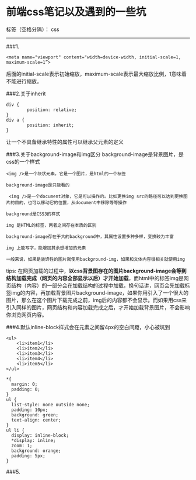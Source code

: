 ﻿# 前端css笔记以及遇到的一些坑

标签（空格分隔）： css

---
###1.
```
<meta name="viewport" content="width=device-width, initial-scale=1, maximum-scale=1”>
```
后面的initial-scale表示初始缩放，maximum-scale表示最大缩放比例，1意味着不能进行缩放。

###2.关于inherit
```
div {
        position: relative;
}
div a {
        position: inherit;
}
```

让一个不具备继承特性的属性可以继承父元素的定义

###3.关于background-image和img区分
 background-image是背景图片，是css的一个样式

    <img />是一个块状元素，它是一个图片，是html的一个标签

    background-image是只能看的

     <img />是一个document对象，它是可以操作的。比如更换img src的路径可以达到更换图片的目的，也可以移动它的位置，从document中移除等等操作

    background是CSS3的样式

    img 是HTML的标签，两者之间存在本质的区别

    background-image存在于大的background中，其属性设置多种多样，变换较为丰富

    img 上能写字，能增加其余想增加的元素

    一般来说，如果是装饰性的图片就使用background-img，如果和文体内容很相关就使用img
tips: 
在网页加载的过程中，**以css背景图存在的图片background-image会等到结构加载完成（网页的内容全部显示以后）才开始加载**，而html中的标签img是网页结构（内容）的一部分会在加载结构的过程中加载，换句话讲，网页会先加载标签img的内容，再加载背景图片background-image，如果你用引入了一个很大的图片，那么在这个图片下载完成之前，img后的内容都不会显示。而如果用css来引入同样的图片，网页结构和内容加载完成之后，才开始加载背景图片，不会影响你浏览网页内容。

###4.默认inline-block样式会在元素之间留4px的空白间距，小心被坑到
```
<ul> 
    <li>item1</li> 
    <li>item2</li> 
    <li>item3</li> 
    <li>item4</li> 
    <li>item5</li> 
</ul>
```
```
*{
  margin: 0;
  padding: 0;
}
ul {
  list-style: none outside none;
  padding: 10px;
  background: green;
  text-align: center;
}
ul li {
  display: inline-block;
  *display: inline;
  zoom: 1;
  background: orange;
  padding: 5px;
}
```

###5.